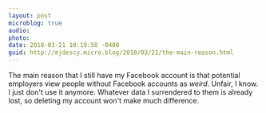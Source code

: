 ```yaml
---
layout: post
microblog: true
audio: 
photo: 
date: 2018-03-21 10:19:58 -0400
guid: http://mjdescy.micro.blog/2018/03/21/the-main-reason.html
---
```

The main reason that I still have my Facebook account is that potential employers view people without Facebook accounts as _weird_. Unfair, I know. I just don't use it anymore. Whatever data I surrendered to them is already lost, so deleting my account won't make much difference.
